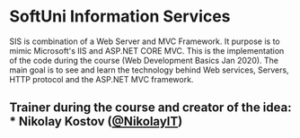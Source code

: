 # SoftUni Information Services
SIS is combination of a Web Server and MVC Framework. It purpose is to mimic Microsoft's IIS and ASP.NET CORE MVC. This is the implementation of the code during the course (Web Development Basics Jan 2020). The main goal is to see and learn the technology behind Web services, Servers, HTTP protocol and the ASP.NET MVC framework.

## Trainer during the course and creator of the idea: * Nikolay Kostov ([@NikolayIT](https://github.com/NikolayIT))
